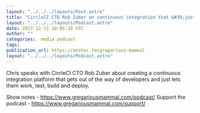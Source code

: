 ```yaml
---
layout: "../../../layouts/Post.astro"
title: "CircleCI CTO Rob Zuber on continuous integration that &#39;just works&#39;"
layout: "../../../layouts/Podcast.astro"
date: 2017-12-11 18:05:19 UTC
author: ""
categories:  media podcast
tags:
publication_url: https://anchor.fm/gregarious-mammal
layout: "../../../layouts/Podcast.astro"
---
```

Chris speaks with CircleCI CTO Rob Zuber about creating a continuous integration platform that gets out of the way of developers and just lets them work, test, build and deploy.

Show notes - https://www.gregariousmammal.com/podcast/
Support the podcast - https://www.gregariousmammal.com/support/